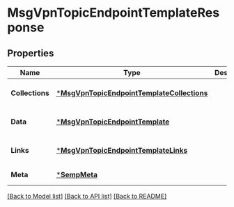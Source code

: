 # MsgVpnTopicEndpointTemplateResponse

## Properties
Name | Type | Description | Notes
------------ | ------------- | ------------- | -------------
**Collections** | [***MsgVpnTopicEndpointTemplateCollections**](MsgVpnTopicEndpointTemplateCollections.md) |  | [optional] [default to null]
**Data** | [***MsgVpnTopicEndpointTemplate**](MsgVpnTopicEndpointTemplate.md) |  | [optional] [default to null]
**Links** | [***MsgVpnTopicEndpointTemplateLinks**](MsgVpnTopicEndpointTemplateLinks.md) |  | [optional] [default to null]
**Meta** | [***SempMeta**](SempMeta.md) |  | [default to null]

[[Back to Model list]](../README.md#documentation-for-models) [[Back to API list]](../README.md#documentation-for-api-endpoints) [[Back to README]](../README.md)

